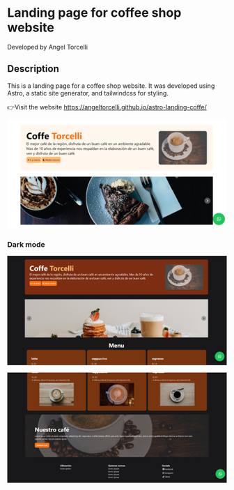 # Landing page for coffee shop website

Developed by Angel Torcelli

## Description

This is a landing page for a coffee shop website. It was developed using Astro, a static site generator, and tailwindcss for styling.

👉Visit the website https://angeltorcelli.github.io/astro-landing-coffe/

![alt text](image.png)

### Dark mode
![alt text](image-2.png)

![alt text](image-1.png)